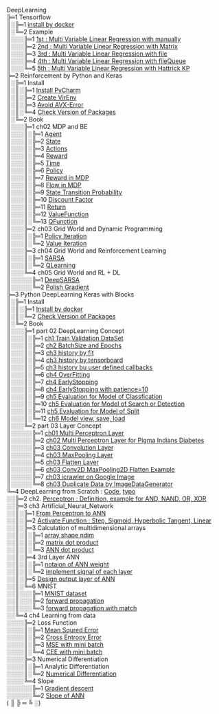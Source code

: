 DeepLearning  
╠═1 Tensorflow  
║░╠═1 [install by docker](01_Local_Tensorflow_Official_Docker/01_Install/01_by_Docker.md)  
║░╚═2 Example  
║░░░╠═1 [1st : Multi Variable Linear Regression with manually](01_Local_Tensorflow_Official_Docker/02_Workspace/01_1st_Example/01_Multi_Variable_Linear_Regression_with_manually.ipynb)  
║░░░╠═2 [2nd : Multi Variable Linear Regression with Matrix](01_Local_Tensorflow_Official_Docker/02_Workspace/02_2nd_Example/02_Multi_Variable_Linear_Regression_with_Matrix.ipynb)  
║░░░╠═3 [3rd : Multi Variable Linear Regression with file](01_Local_Tensorflow_Official_Docker/02_Workspace/03_3rd_Example/03_Multi_Variable_Linear_Regression_with_file.ipynb)  
║░░░╠═4 [4th : Multi Variable Linear Regression with fileQueue](01_Local_Tensorflow_Official_Docker/02_Workspace/04_4th_Example/04_Multi_Variable_Linear_Regression_with_fileQueue.ipynb)  
║░░░╚═5 [5th : Multi Variable Linear Regression with Hattrick KP](01_Local_Tensorflow_Official_Docker/02_Workspace/05_5th_Example/05_Multi_Variable_Linear_Regression_with_file_Hattrick_KP.ipynb)  
╠═2 Reinforcement by Python and Keras  
║░╠═1 Install  
║░║░╠═1 [Install PyCharm](02_SNU_ReInforcement_Learning/01_Install/01_Install_PyCharm.md)  
║░║░╠═2 [Create VirEnv](02_SNU_ReInforcement_Learning/01_Install/02_Create_VirEnv.md)  
║░║░╠═3 [Avoid AVX-Error](02_SNU_ReInforcement_Learning/01_Install/03_avoid_AVX-Error.md)  
║░║░╚═4 [Check Version of Packages](02_SNU_ReInforcement_Learning/01_Install/04_CheckVersionOfPackage.py)  
║░╚═2 Book  
║░░░╠═1 ch02 MDP and BE  
║░░░║░╠═1 [Agent](02_SNU_ReInforcement_Learning/02_RL_by_Python_and_Keras/02_ch02/01_MDP/01_Agent.md)  
║░░░║░╠═2 [State](02_SNU_ReInforcement_Learning/02_RL_by_Python_and_Keras/02_ch02/01_MDP/02_State.md)  
║░░░║░╠═3 [Actions](02_SNU_ReInforcement_Learning/02_RL_by_Python_and_Keras/02_ch02/01_MDP/03_Actions.md)  
║░░░║░╠═4 [Reward](02_SNU_ReInforcement_Learning/02_RL_by_Python_and_Keras/02_ch02/01_MDP/04_Reward.md)  
║░░░║░╠═5 [Time](02_SNU_ReInforcement_Learning/02_RL_by_Python_and_Keras/02_ch02/01_MDP/05_Time.md)  
║░░░║░╠═6 [Policy](02_SNU_ReInforcement_Learning/02_RL_by_Python_and_Keras/02_ch02/01_MDP/06_Policy.md)  
║░░░║░╠═7 [Reward in MDP](02_SNU_ReInforcement_Learning/02_RL_by_Python_and_Keras/02_ch02/01_MDP/07_Reward_in_MDP.md)  
║░░░║░╠═8 [Flow in MDP](02_SNU_ReInforcement_Learning/02_RL_by_Python_and_Keras/02_ch02/01_MDP/08_Flow_in_MDP.png)  
║░░░║░╠═9 [State Transition Probability](02_SNU_ReInforcement_Learning/02_RL_by_Python_and_Keras/02_ch02/01_MDP/09_State_Transition_Probability.md)  
║░░░║░╠═10 [Discount Factor](02_SNU_ReInforcement_Learning/02_RL_by_Python_and_Keras/02_ch02/01_MDP/10_Discount_Factor.md)  
║░░░║░╠═11 [Return](02_SNU_ReInforcement_Learning/02_RL_by_Python_and_Keras/02_ch02/01_MDP/11_Return.md)  
║░░░║░╠═12 [ValueFunction](02_SNU_ReInforcement_Learning/02_RL_by_Python_and_Keras/02_ch02/01_MDP/12_ValueFunction.md)  
║░░░║░╚═13 [QFunction](02_SNU_ReInforcement_Learning/02_RL_by_Python_and_Keras/02_ch02/01_MDP/13_QFunction.md)  
║░░░╠═2 ch03 Grid World and Dynamic Programming  
║░░░║░╠═1 [Policy Iteration](02_SNU_ReInforcement_Learning/02_RL_by_Python_and_Keras/03_ch03/01_grid_world/01_policy_iteration/policy_iteration.py)  
║░░░║░╚═2 [Value Iteration](02_SNU_ReInforcement_Learning/02_RL_by_Python_and_Keras/03_ch03/01_grid_world/02_value_iteration/value_iteration.py)  
║░░░╠═3 ch04 Grid World and Reinforcement Learning  
║░░░║░╠═1 [SARSA](02_SNU_ReInforcement_Learning/02_RL_by_Python_and_Keras/04_ch04/01_grid_world/01_SARSA/sarsa_agent.py)  
║░░░║░╚═2 [QLearning](02_SNU_ReInforcement_Learning/02_RL_by_Python_and_Keras/04_ch04/01_grid_world/02_QLearning/q_learning_agent.py)  
║░░░╚═4 ch05 Grid World and RL + DL  
║░░░░░╠═1 [DeepSARSA](02_SNU_ReInforcement_Learning/02_RL_by_Python_and_Keras/05_ch05/01_grid_world/01_Deep_SARSA/deep_sarsa_agent.py)  
║░░░░░╚═2 [Polish Gradient](02_SNU_ReInforcement_Learning/02_RL_by_Python_and_Keras/05_ch05/01_grid_world/02_Reinforcement_Learning/reinforce_agent.py)  
╠═3 Python DeepLearning Keras with Blocks  
║░╠═1 Install  
║░║░╠═1 [Install by docker](03_InSpace_Keras_Tutorial/01_Install_Keras/01_by_docker.md)  
║░║░╚═2 [Check Version of Packages](03_InSpace_Keras_Tutorial/01_Install_Keras/02_Check_Library_Version.ipynb)  
║░╚═2 Book  
║░░░╠═1 part 02 DeepLearning Concept  
║░░░║░╠═1 [ch1 Train Validation DataSet](03_InSpace_Keras_Tutorial/02/01/01_Train_Validate_Test_Set.ipynb)  
║░░░║░╠═2 [ch2 BatchSize and Epochs](03_InSpace_Keras_Tutorial/02/02/01_batch_size_epochs.ipynb)  
║░░░║░╠═3 [ch3 history by fit](03_InSpace_Keras_Tutorial/02/03/01_history_by_fit.ipynb)  
║░░░║░╠═4 [ch3 history by tensorboard](03_InSpace_Keras_Tutorial/02/03/02_history_by_tensorboard.ipynb)  
║░░░║░╠═5 [ch3 history bu user defined callbacks](03_InSpace_Keras_Tutorial/02/03/03_history_by_user_defined_callbacks.ipynb)  
║░░░║░╠═6 [ch4 OverFitting](03_InSpace_Keras_Tutorial/02/04/01_overfitting.ipynb)  
║░░░║░╠═7 [ch4 EarlyStopping](03_InSpace_Keras_Tutorial/02/04/02_early_stopping.ipynb)  
║░░░║░╠═8 [ch4 EarlyStopping with patience=10](03_InSpace_Keras_Tutorial/02/04/03_early_stopping_patience.ipynb)  
║░░░║░╠═9 [ch5 Evaluation for Model of Classfication](03_InSpace_Keras_Tutorial/02/05/01_eval_for_classification.ipynb)  
║░░░║░╠═10 [ch5 Evaluation for Model of Search or Detection](03_InSpace_Keras_Tutorial/02/05/02_eval_for_search.ipynb)  
║░░░║░╠═11 [ch5 Evaluation for Model of Split](03_InSpace_Keras_Tutorial/02/05/03_eval_for_split.ipynb)  
║░░░║░╚═12 [ch6 Model view, save, load](03_InSpace_Keras_Tutorial/02/06/01_MNIST.ipynb)  
║░░░╚═2 part 03 Layer Concept  
║░░░░░╠═1 [ch01 Multi Perceptron Layer](03_InSpace_Keras_Tutorial/03/01/01_Neuron_and_Perceptron.ipynb)  
║░░░░░╠═2 [ch02 Multi Perceptron Layer for Pigma Indians Diabetes](03_InSpace_Keras_Tutorial/03/02/01_perceptron-model-for-pigma-indians-diabetes.ipynb)  
║░░░░░╠═3 [ch03 Convolution Layer](03_InSpace_Keras_Tutorial/03/03/01_Convolution_Layer.ipynb)  
║░░░░░╠═4 [ch03 MaxPooling Layer](03_InSpace_Keras_Tutorial/03/03/02_MaxPooling_Layer.ipynb)  
║░░░░░╠═5 [ch03 Flatten Layer](03_InSpace_Keras_Tutorial/03/03/03_Flatten_Layer.ipynb)  
║░░░░░╠═6 [ch03 Conv2D MaxPooling2D Flatten Example](03_InSpace_Keras_Tutorial/03/03/04_Conv2D_MaxPooling2D_Flatten_Example.ipynb)  
║░░░░░╠═7 [ch03 icrawler on Google Image](03_InSpace_Keras_Tutorial/03/03/05_icrawler_on_Google_Image.ipynb)  
║░░░░░╚═8 [ch03 Duplicate Data by ImageDataGenerator](03_InSpace_Keras_Tutorial/03/03/06_Duplicate_with_ImageDataGenerator.ipynb)  
╚═4 DeepLearning from Scratch : [Code](https://github.com/WegraLee/deep-learning-from-scratch), [typo](http://www.hanbit.co.kr/store/books/look.php?p_code=B8475831198)  
░░╠═2 ch2. [Perceptron : Definition, example for AND, NAND, OR, XOR](04_DeepLearning_from_Scratch/2_ch2/Perceptron.ipynb)  
░░╠═3 ch3 Artificial_Neural_Network  
░░║░╠═1 [From Perceptron to ANN](04_DeepLearning_from_Scratch/3_ch3/1_perceptron_to_ANN/01_from_Perceptron_to_Artificial_Neural_Network.ipynb)  
░░║░╠═2 [Activate Function : Step, Sigmoid, Hyperbolic Tangent, Linear](04_DeepLearning_from_Scratch/3_ch3/2/01_activate_function.ipynb)  
░░║░╠═3 Calculation of multidimensional arrays  
░░║░║░╠═1 [array shape ndim](04_DeepLearning_from_Scratch/3_ch3/3/01_multidimensional_arrays.ipynb)  
░░║░║░╠═2 [matrix dot product](04_DeepLearning_from_Scratch/3_ch3/3/02_matrix_dot_product.ipynb)  
░░║░║░╚═3 [ANN dot product](04_DeepLearning_from_Scratch/3_ch3/3/03_ANN_dot.ipynb)  
░░║░╠═4 3rd Layer ANN  
░░║░║░╠═1 [notaion of ANN weight](04_DeepLearning_from_Scratch/3_ch3/4_3rd_layer_ANN/1_notaion_of_ANN_weight.ipynb)  
░░║░║░╚═2 [implement signal of each layer](04_DeepLearning_from_Scratch/3_ch3/4_3rd_layer_ANN/2_implement_signal_of_each_layer.ipynb)  
░░║░╠═5 [Design output layer of ANN](04_DeepLearning_from_Scratch/3_ch3/5_Design_output_layer/01_design_output_layer.ipynb)  
░░║░╚═6 MNIST  
░░║░░░╠═1 [MNIST dataset](04_DeepLearning_from_Scratch/3_ch3/6_MNIST/1_MNIST_dataset.ipynb)  
░░║░░░╠═2 [forward propagation](04_DeepLearning_from_Scratch/3_ch3/6_MNIST/2_predict_with_ANN_forward_propagation.ipynb)  
░░║░░░╚═3 [forward propagation with match](04_DeepLearning_from_Scratch/3_ch3/6_MNIST/3_predict_with_ANN_forward_propagation_with_batch.ipynb)  
░░╚═4 ch4 Learning from data  
░░░░╠═2 Loss Function  
░░░░║░╠═1 [Mean Squred Error](04_DeepLearning_from_Scratch/4_ch4/2_Loss_function/1_Mean_squred_error.ipynb)  
░░░░║░╠═2 [Cross Entropy Error](04_DeepLearning_from_Scratch/4_ch4/2_Loss_function/2_Cross_entropy_error.ipynb)  
░░░░║░╠═3 [MSE with mini batch](04_DeepLearning_from_Scratch/4_ch4/2_Loss_function/3_Mean_squred_error_with_mini_batch.ipynb)  
░░░░║░╚═4 [CEE with mini batch](04_DeepLearning_from_Scratch/4_ch4/2_Loss_function/4_Cross_entropy_error_with_mini_batch.ipynb)  
░░░░╠═3 Numerical Differentiation  
░░░░║░╠═1 Analytic Differentiation  
░░░░║░╚═2 [Numerical Differentiation](04_DeepLearning_from_Scratch/4_ch4/3_Numerical_differentiation/2_numerical_differentiation.ipynb)  
░░░░╚═4 Slope  
░░░░░░╠═1 [Gradient descent](04_DeepLearning_from_Scratch/4_ch4/4_Gradient/1_Gradient_descent.ipynb)  
░░░░░░╚═2 [Slope of ANN](04_DeepLearning_from_Scratch/4_ch4/4_Gradient/2_Slope_on_ANN.ipynb)  
( ║ ╠ ═ ╚ ░)  
